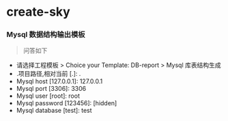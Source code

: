# create-sky

### Mysql 数据结构输出模板

> 问答如下

- 请选择工程模板 > Choice your Template: DB-report > Mysql 库表结构生成
- .项目路径,相对当前 [.]: .
- Mysql host [127.0.0.1]: 127.0.0.1
- Mysql port [3306]: 3306
- Mysql user [root]: root
- Mysql password [123456]: [hidden]
- Mysql database [test]: test
